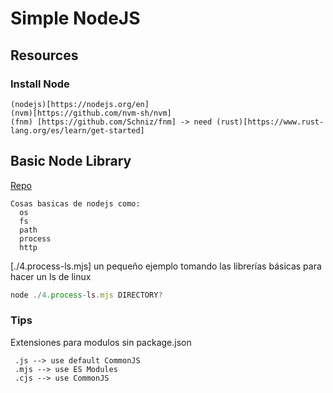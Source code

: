 # Simple NodeJS

## Resources

### Install Node

```
(nodejs)[https://nodejs.org/en]
(nvm)[https://github.com/nvm-sh/nvm]
(fnm) [https://github.com/Schniz/fnm] -> need (rust)[https://www.rust-lang.org/es/learn/get-started]
```

## Basic Node Library
[Repo]()
```
Cosas basicas de nodejs como:
  os
  fs
  path
  process
  http
```
[./4.process-ls.mjs] un pequeño ejemplo tomando las librerías básicas para hacer un ls de linux
```javascript
node ./4.process-ls.mjs DIRECTORY?
```

### Tips
Extensiones para modulos sin package.json
``` 
 .js --> use default CommonJS
 .mjs --> use ES Modules
 .cjs --> use CommonJS
```


